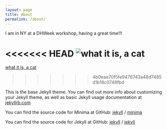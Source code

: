 ```yaml
---
layout: page
title: About
permalink: /about/
---
```

I am in NY at a DHWeek workshop, having a great time!!!

<<<<<<< HEAD
![what it is, a cat](https://www.catster.com/wp-content/uploads/2018/07/Savannah-cat-long-body-shot.jpg)
=======
[what it is, a cat](https://www.catster.com/cats-101/savannah-cat-about-this-breed)
>>>>>>> 4b0eae70f5fe9476743a48d7485d1b18c0748fbd

This is the base Jekyll theme. You can find out more info about customizing your Jekyll theme, as well as basic Jekyll usage documentation at [jekyllrb.com](https://jekyllrb.com/)

You can find the source code for Minima at GitHub:
[jekyll][jekyll-organization] /
[minima](https://github.com/jekyll/minima)

You can find the source code for Jekyll at GitHub:
[jekyll][jekyll-organization] /
[jekyll](https://github.com/jekyll/jekyll)


[jekyll-organization]: https://github.com/jekyll
